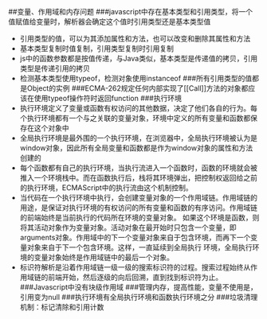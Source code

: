 ##变量、作用域和内存问题
###javascript中存在基本类型和引用类型，将一个值赋值给变量时，解析器会确定这个值时引用类型还是基本类型值
- 引用类型的值，可以为其添加属性和方法，也可以改变和删除其属性和方法  
- 基本类型复制时值复制，引用类型复制时引用复制  
- js中的函数参数都是按值传递，与Java类似，基本类型是传递值的拷贝，引用类型是传递引用的拷贝  
- 检测基本类型使用typeof，检测对象使用instanceof
###所有引用类型的值都是Object的实例
###ECMA-262规定任何内部实现了[[Call]]方法的对象都应该在使用typeof操作符时返回function
###执行环境
- 执行环境定义了变量或函数有权访问的其他数据，决定了他们各自的行为。每个执行环境都有一个与之关联的变量对象，环境中定义的所有变量和函数都保存在这个对象中<br/>
- 全局执行环境是最外围的一个执行环境，在浏览器中，全局执行环境被认为是window对象，因此所有全局变量和函数都是作为window对象的属性和方法创建的<br/>
- 每个函数都有自己的执行环境，当执行流进入一个函数时，函数的环境就会被推入一个环境栈中。而在函数执行后，栈将其环境弹出，把控制权返回给之前的执行环境，ECMAScript中的执行流由这个机制控制。
- 当代码在一个执行环境中执行，会创建变量对象的一个作用域链。作用域链的用途，是保证对执行环境的有权访问的所有变量和函数的有序访问。作用域链的前端始终是当前执行的代码所在环境的变量对象。
如果这个环境是函数，则将其活动对象作为变量对象。活动对象在最开始时只包含一个变量，即arguments对象。作用域中的下一个变量对象来自于包含环境，而再下一个变量对象来自于下一个包含环境。这样，一直延续到全局执行
环境，全局执行环境的变量对象始终是作用域链中的最后一个对象。
- 标识符解析是沿着作用域链一级一级的搜索标识符的过程。搜索过程始终从作用域链的前端开始，然后逐级的向后回溯，直到找到标识符为止。
###Javascript中没有块级作用域
###管理内存，提高性能，变量不使用是，引用变为null
###执行环境有全局执行环境和函数执行环境之分
###垃圾清理机制：标记清除和引用计数
